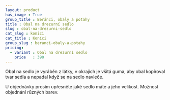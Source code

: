 ```yaml
---
layout: product
has_image : True
group_title : Beránci, obaly a potahy
title : Obal na drezurní sedlo
slug : obal-na-drezurni-sedlo
cat_slug : konici
cat_title : Koníci
group_slug : beranci-obaly-a-potahy
pricing:
  - variant : Obal na drezurní sedlo
    price   : 390
---
```


Obal na sedlo je vyráběn z látky, v okrajích je všitá guma, 
aby obal kopíroval tvar sedla a nepadal když se na sedlo navleče.

U objednávky prosím upřesněte jaké sedlo máte a jeho velikost.
Možnost objednání různých barev.


